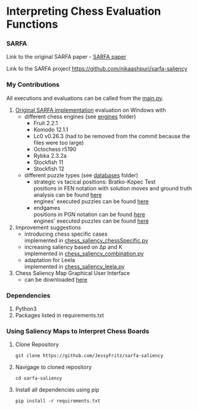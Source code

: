 # Interpreting Chess Evaluation Functions

### SARFA
Link to the original SARFA paper - [SARFA paper](https://arxiv.org/abs/1912.12191)

Link to the SARFA project https://github.com/nikaashpuri/sarfa-saliency

### My Contributions
All executions and evaluations can be called from the [main.py](main.py).
1. [Original SARFA implementation](chess_saliency_original.py) evaluation on Windows with
   - different chess engines (see [engines](engines) folder)
     - Fruit 2.2.1
     - Komodo 12.1.1
     - Lc0 v0.26.3 (had to be removed from the commit because the files were too large)
     - Octochess r5190
     - Rybka 2.3.2a
     - Stockfish 11
     - Stockfish 12  
   - different puzzle types (see [databases](chess_saliency_databases) folder)
     - strategic vs tacical positions: Bratko-Kopec Test  
       positions in FEN notation with solution moves and ground truth analysis can be found [here](https://github.com/JessyFritz/sarfa-saliency/tree/master/chess_saliency_databases/bratko-kopec)  
       engines' executed puzzles can be found [here](https://github.com/JessyFritz/sarfa-saliency/tree/master/evaluation/bratko-kopec)
     - endgames  
       positions in PGN notation can be found [here](https://github.com/JessyFritz/sarfa-saliency/tree/master/chess_saliency_databases/endgames/endgames.pgn)  
       engines' executed puzzles can be found [here](https://github.com/JessyFritz/sarfa-saliency/tree/master/evaluation/endgames)
2. Improvement suggestions
   - introducing chess specific cases  
     implemented in [chess_saliency_chessSpecific.py](chess_saliency_chessSpecific.py)
   - increasing saliency based on Δp and K  
     implemented in [chess_saliency_combination.py](chess_saliency_combination.py)
   - adaptation for Leela  
     implemented in [chess_saliency_leela.py](chess_saliency_leela.py)
3. Chess Saliency Map Graphical User Interface
   - can be downloaded [here](https://github.com/JessyFritz/sarfa-saliency/releases)

### Dependencies
1. Python3
2. Packages listed in requirements.txt

### Using Saliency Maps to Interpret Chess Boards
1. Clone Repository
    ```
    git clone https://github.com/JessyFritz/sarfa-saliency
    ```
2. Navigage to cloned repository
    ```
    cd sarfa-saliency
    ```
3. Install all dependencies using pip
    ```
    pip install -r requirements.txt
    ```
